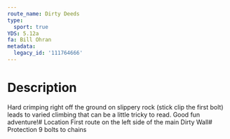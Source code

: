 ```yaml
---
route_name: Dirty Deeds
type:
  sport: true
YDS: 5.12a
fa: Bill Ohran
metadata:
  legacy_id: '111764666'
---
```

# Description
Hard crimping right off the ground on slippery rock (stick clip the first bolt) leads to varied climbing that can be a little tricky to read. Good fun adventure!# Location
First route on the left side of the main Dirty Wall# Protection
9 bolts to chains